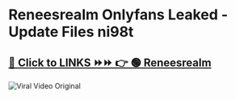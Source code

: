 
 # Reneesrealm Onlyfans Leaked - Update Files ni98t

## <h2><a href="https://clipsfans.com/Reneesrealm&ref=git">🔗 Click to LINKS ⏩⏩ 👉 🟢 Reneesrealm </a></h2>

<a href="https://clipsfans.com/Reneesrealm&ref=git" rel="nofollow" data-target="animated-image.originalLink"><img src="https://i.ibb.co.com/xMMVF88/686577567.gif" alt="Viral Video Original" style="max-width: 100%; display: inline-block;" data-target="animated-image.originalImage"></a>

